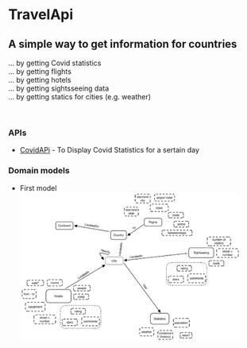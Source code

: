 # TravelApi

## A simple way to get information for countries
... by getting Covid statistics <br>
... by getting flights <br>
... by getting hotels <br>
... by getting sightsseeing data <br>
... by getting statics for cities (e.g. weather) <br>

<br>

### APIs
   * [CovidAPi](https://rapidapi.com/api-sports/api/covid-193/) - To Display Covid Statistics for a sertain day

### Domain models
- First model <br>
   <img src="./img/firstDomain.svg" height=300px>
